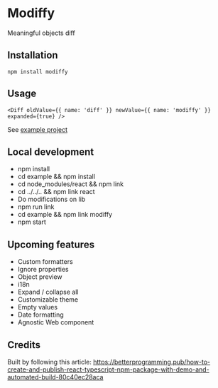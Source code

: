 # Modiffy

Meaningful objects diff


## Installation
```
npm install modiffy
```


## Usage
```
<Diff oldValue={{ name: 'diff' }} newValue={{ name: 'modiffy' }} expanded={true} />
```

See [example project](https://github.com/pschmucker/modiffy/tree/main/example)


## Local development
- npm install
- cd example && npm install
- cd node_modules/react && npm link
- cd ../../.. && npm link react
- Do modifications on lib
- npm run link
- cd example && npm link modiffy
- npm start


## Upcoming features
- Custom formatters
- Ignore properties
- Object preview
- i18n
- Expand / collapse all
- Customizable theme
- Empty values
- Date formatting
- Agnostic Web component


## Credits

Built by following this article:
https://betterprogramming.pub/how-to-create-and-publish-react-typescript-npm-package-with-demo-and-automated-build-80c40ec28aca
